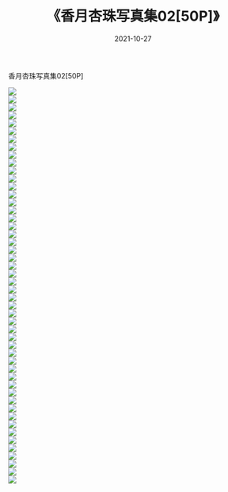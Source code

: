 ﻿---
layout: post
title:  《香月杏珠写真集02[50P]》
date:   2021-10-27
img: http://img.660000.xyz/Sharelink/性感/2021/香月杏珠写真集02[50P]/000.jpg
categories: [美女, 清纯, 唯美]
---

香月杏珠写真集02[50P]

  ![](http://img.660000.xyz/Sharelink/性感/2021/香月杏珠写真集02[50P]/001.jpg) <br> ![](http://img.660000.xyz/Sharelink/性感/2021/香月杏珠写真集02[50P]/002.jpg) <br> ![](http://img.660000.xyz/Sharelink/性感/2021/香月杏珠写真集02[50P]/003.jpg) <br> ![](http://img.660000.xyz/Sharelink/性感/2021/香月杏珠写真集02[50P]/004.jpg) <br> ![](http://img.660000.xyz/Sharelink/性感/2021/香月杏珠写真集02[50P]/005.jpg) <br> ![](http://img.660000.xyz/Sharelink/性感/2021/香月杏珠写真集02[50P]/006.jpg) <br> ![](http://img.660000.xyz/Sharelink/性感/2021/香月杏珠写真集02[50P]/007.jpg) <br> ![](http://img.660000.xyz/Sharelink/性感/2021/香月杏珠写真集02[50P]/008.jpg) <br> ![](http://img.660000.xyz/Sharelink/性感/2021/香月杏珠写真集02[50P]/009.jpg) <br> ![](http://img.660000.xyz/Sharelink/性感/2021/香月杏珠写真集02[50P]/010.jpg) <br> ![](http://img.660000.xyz/Sharelink/性感/2021/香月杏珠写真集02[50P]/011.jpg) <br> ![](http://img.660000.xyz/Sharelink/性感/2021/香月杏珠写真集02[50P]/012.jpg) <br> ![](http://img.660000.xyz/Sharelink/性感/2021/香月杏珠写真集02[50P]/013.jpg) <br> ![](http://img.660000.xyz/Sharelink/性感/2021/香月杏珠写真集02[50P]/014.jpg) <br> ![](http://img.660000.xyz/Sharelink/性感/2021/香月杏珠写真集02[50P]/015.jpg) <br> ![](http://img.660000.xyz/Sharelink/性感/2021/香月杏珠写真集02[50P]/016.jpg) <br> ![](http://img.660000.xyz/Sharelink/性感/2021/香月杏珠写真集02[50P]/017.jpg) <br> ![](http://img.660000.xyz/Sharelink/性感/2021/香月杏珠写真集02[50P]/018.jpg) <br> ![](http://img.660000.xyz/Sharelink/性感/2021/香月杏珠写真集02[50P]/019.jpg) <br> ![](http://img.660000.xyz/Sharelink/性感/2021/香月杏珠写真集02[50P]/020.jpg) <br> ![](http://img.660000.xyz/Sharelink/性感/2021/香月杏珠写真集02[50P]/021.jpg) <br> ![](http://img.660000.xyz/Sharelink/性感/2021/香月杏珠写真集02[50P]/022.jpg) <br> ![](http://img.660000.xyz/Sharelink/性感/2021/香月杏珠写真集02[50P]/023.jpg) <br> ![](http://img.660000.xyz/Sharelink/性感/2021/香月杏珠写真集02[50P]/024.jpg) <br> ![](http://img.660000.xyz/Sharelink/性感/2021/香月杏珠写真集02[50P]/025.jpg) <br> ![](http://img.660000.xyz/Sharelink/性感/2021/香月杏珠写真集02[50P]/026.jpg) <br> ![](http://img.660000.xyz/Sharelink/性感/2021/香月杏珠写真集02[50P]/027.jpg) <br> ![](http://img.660000.xyz/Sharelink/性感/2021/香月杏珠写真集02[50P]/028.jpg) <br> ![](http://img.660000.xyz/Sharelink/性感/2021/香月杏珠写真集02[50P]/029.jpg) <br> ![](http://img.660000.xyz/Sharelink/性感/2021/香月杏珠写真集02[50P]/030.jpg) <br> ![](http://img.660000.xyz/Sharelink/性感/2021/香月杏珠写真集02[50P]/031.jpg) <br> ![](http://img.660000.xyz/Sharelink/性感/2021/香月杏珠写真集02[50P]/032.jpg) <br> ![](http://img.660000.xyz/Sharelink/性感/2021/香月杏珠写真集02[50P]/033.jpg) <br> ![](http://img.660000.xyz/Sharelink/性感/2021/香月杏珠写真集02[50P]/034.jpg) <br> ![](http://img.660000.xyz/Sharelink/性感/2021/香月杏珠写真集02[50P]/035.jpg) <br> ![](http://img.660000.xyz/Sharelink/性感/2021/香月杏珠写真集02[50P]/036.jpg) <br> ![](http://img.660000.xyz/Sharelink/性感/2021/香月杏珠写真集02[50P]/037.jpg) <br> ![](http://img.660000.xyz/Sharelink/性感/2021/香月杏珠写真集02[50P]/038.jpg) <br> ![](http://img.660000.xyz/Sharelink/性感/2021/香月杏珠写真集02[50P]/039.jpg) <br> ![](http://img.660000.xyz/Sharelink/性感/2021/香月杏珠写真集02[50P]/040.jpg) <br> ![](http://img.660000.xyz/Sharelink/性感/2021/香月杏珠写真集02[50P]/041.jpg) <br> ![](http://img.660000.xyz/Sharelink/性感/2021/香月杏珠写真集02[50P]/042.jpg) <br> ![](http://img.660000.xyz/Sharelink/性感/2021/香月杏珠写真集02[50P]/043.jpg) <br> ![](http://img.660000.xyz/Sharelink/性感/2021/香月杏珠写真集02[50P]/044.jpg) <br> ![](http://img.660000.xyz/Sharelink/性感/2021/香月杏珠写真集02[50P]/045.jpg) <br> ![](http://img.660000.xyz/Sharelink/性感/2021/香月杏珠写真集02[50P]/046.jpg) <br> ![](http://img.660000.xyz/Sharelink/性感/2021/香月杏珠写真集02[50P]/047.jpg) <br> ![](http://img.660000.xyz/Sharelink/性感/2021/香月杏珠写真集02[50P]/048.jpg) <br> ![](http://img.660000.xyz/Sharelink/性感/2021/香月杏珠写真集02[50P]/049.jpg) <br> ![](http://img.660000.xyz/Sharelink/性感/2021/香月杏珠写真集02[50P]/050.jpg) <br>